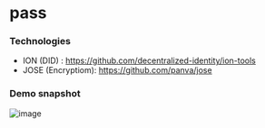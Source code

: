 # pass

### Technologies
* ION (DID) : https://github.com/decentralized-identity/ion-tools
* JOSE (Encryptiom): https://github.com/panva/jose

### Demo snapshot
![image](https://user-images.githubusercontent.com/4686410/147509358-0d215325-25e6-4f55-8839-56e09645bf42.png)
